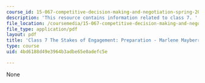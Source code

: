 ```yaml
---
course_id: 15-067-competitive-decision-making-and-negotiation-spring-2011
description: 'This resource contains information related to class 7. '
file_location: /coursemedia/15-067-competitive-decision-making-and-negotiation-spring-2011/4bd6188d49e3964b3adbe65e0adefc5e_MIT15_067S11_Cl7_S_E_PR-MM.pdf
file_type: application/pdf
layout: pdf
title: 'Class 7 The Stakes of Engagement: Preparation - Marlene Mayberry'
type: course
uid: 4bd6188d49e3964b3adbe65e0adefc5e

---
```

None